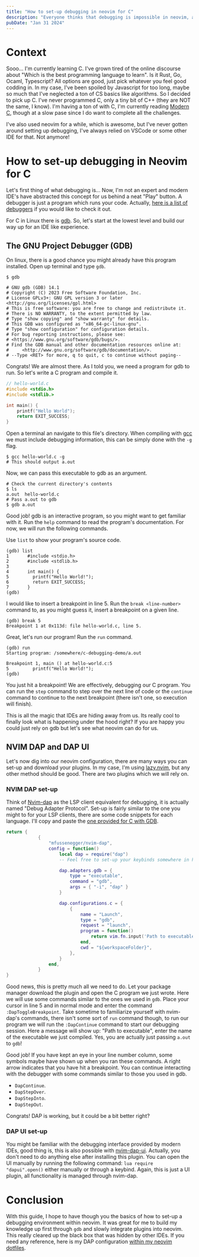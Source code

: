```yaml
---
title: "How to set-up debugging in neovim for C"
description: "Everyone thinks that debugging is impossible in neovim, actually... it's pretty simple"
pubDate: "Jan 31 2024"
---
```


# Context

Sooo... I'm currently learning C. I've grown tired of the online discourse about "Which is the best programming language to learn". Is it Rust, Go, Ocaml, Typescript? All options are good, just pick whatever you feel good codding in. In my case, I've been spoiled by Javascript for too long, maybe so much that I've neglected a ton of CS basics like algorithms. So I decided to pick up C. I've never programmed C, only a tiny bit of C++ (they are NOT the same, I know). I'm having a ton of with C, I'm currently reading [Modern C](https://www.amazon.com/Modern-C-Jens-Gustedt/dp/1617295817/ref=sr_1_1?keywords=modern+C&qid=1706664951&sr=8-1), though at a slow pase since I do want to complete all the challenges. 

I've also used neovim for a while, which is awesome, but I've never gotten around setting up debugging, I've always relied on VSCode or some other IDE for that. Not anymore! 

# How to set-up debugging in Neovim for C

Let's first thing of what debugging is... Now, I'm not an expert and modern IDE's have abstracted this concept for us behind a neat "Play" button. A debugger is just a program which runs your code. Actually, [here is a list of debuggers](https://microsoft.github.io/debug-adapter-protocol/implementors/adapters/) if you would like to check it out.

For C in Linux there is [gdb](https://www.gnu.org/software/gdb/). So, let's start at the lowest level and build our way up for an IDE like experience.

## The GNU Project Debugger (GDB)

On linux, there is a good chance you might already have this program installed. Open up terminal and type `gdb`.

```Shell
$ gdb

# GNU gdb (GDB) 14.1
# Copyright (C) 2023 Free Software Foundation, Inc.
# License GPLv3+: GNU GPL version 3 or later <http://gnu.org/licenses/gpl.html>
# This is free software: you are free to change and redistribute it.
# There is NO WARRANTY, to the extent permitted by law.
# Type "show copying" and "show warranty" for details.
# This GDB was configured as "x86_64-pc-linux-gnu".
# Type "show configuration" for configuration details.
# For bug reporting instructions, please see:
# <https://www.gnu.org/software/gdb/bugs/>.
# Find the GDB manual and other documentation resources online at:
#     <http://www.gnu.org/software/gdb/documentation/>.
# --Type <RET> for more, q to quit, c to continue without paging--
```

Congrats! We are almost there. As I told you, we need a program for gdb to run. So let's write a C program and compile it.

```C
// hello-world.c
#include <stdio.h>
#include <stdlib.>

int main() {
    printf("Hello World");
    return EXIT_SUCCESS;
}
```

Open a terminal an navigate to this file's directory. When compiling with [gcc](https://gcc.gnu.org/) we must include debugging information, this can be simply done with the `-g` flag.

```Shell
$ gcc hello-world.c -g
# This should output a.out
```

Now, we can pass this executable to gdb as an argument.

```Shell
# Check the current directory's contents
$ ls
a.out  hello-world.c
# Pass a.out to gdb
$ gdb a.out
```

Good job! gdb is an interactive program, so you might want to get familiar with it. Run the `help` command to read the program's documentation. For now, we will run the following commands.

Use `list` to show your program's source code.

```Shell
(gdb) list
1       #include <stdio.h>
2       #include <stdlib.h>
3
4       int main() {
5         printf("Hello World!");
6         return EXIT_SUCCESS;
7       }
(gdb)
```

I would like to insert a breakpoint in line 5. Run the `break <line-number>` command to, as you might guess it, insert a breakpoint on a given line.

```Shel
(gdb) break 5
Breakpoint 1 at 0x113d: file hello-world.c, line 5.
```

Great, let's run our program! Run the `run` command.

```Shell
(gdb) run
Starting program: /somewhere/c-debugging-demo/a.out

Breakpoint 1, main () at hello-world.c:5
5         printf("Hello World!");
(gdb)
```

You just hit a breakpoint! We are effectively, debugging our C program. You can run the `step` command to step over the next line of code or the `continue` command to continue to the next breakpoint (there isn't one, so execution will finish).

This is all the magic that IDEs are hiding away from us. Its really cool to finally look what is happening under the hood right? If you are happy you could just rely on gdb but let's see what neovim can do for us.

## NVIM DAP and DAP UI

Let's now dig into our neovim configuration, there are many ways you can set-up and download your plugins. In my case, I'm using [lazy.nvim](https://github.com/folke/lazy.nvim), but any other method should be good. There are two plugins which we will rely on.

### NVIM DAP set-up

Think of [Nvim-dap](https://github.com/mfussenegger/nvim-dap) as the LSP client equivalent for debugging, it is actually named "Debug Adapter Protocol". Set-up is fairly similar to the one you might to for your LSP clients, there are some code snippets for each language. I'll copy and paste the [one provided for C with GDB](https://github.com/mfussenegger/nvim-dap/wiki/Debug-Adapter-installation#ccrust-via-gdb).

```lua
return {
            {
                "mfussenegger/nvim-dap",
                config = function()
                    local dap = require("dap")
                    -- Feel free to set-up your keybinds somewhere in here

                    dap.adapters.gdb = {
                        type = "executable",
                        command = "gdb",
                        args = { "-i", "dap" }
                    }

                    dap.configurations.c = {
                        {
                            name = "Launch",
                            type = "gdb",
                            request = "launch",
                            program = function()
                                return vim.fn.input('Path to executable: ', vim.fn.getcwd() .. '/', 'file')
                            end,
                            cwd = "${workspaceFolder}",
                        },
                    }
                end,
            }
}
```

Good news, this is pretty much all we need to do. Let your package manager download the plugin and open the C program we just wrote. Here we will use some commands similar to the ones we used in `gdb`. Place your cursor in line 5 and in normal mode and enter the command `:DapToggleBreakpoint`. Take sometime to familiarize yourself with nvim-dap's commands, there isn't some sort of `run` command though, to run our program we will run the `:DapContinue` command to start our debugging session. Here a message will show up: "Path to executable", enter the name of the executable we just compiled. Yes, you are actually just passing `a.out` to `gdb`!

Good job! If you have kept an eye in your line number column, some symbols maybe have shown up when you ran these commands. A right arrow indicates that you have hit a breakpoint. You can continue interacting with the debugger with some commands similar to those you used in gdb.

- `DapContinue`.
- `DapStepOver`.
- `DapStepInto`.
- `DapStepOut`.

Congrats! DAP is working, but it could be a bit better right?

### DAP UI set-up

You might be familiar with the debugging interface provided by modern IDEs, good thing is, this is also possible with [nvim-dap-ui](https://github.com/rcarriga/nvim-dap-ui). Actually, you don't need to do anything else after installing this plugin. You can open the UI manually by running the following command: `lua require "dapui".open()` either manually or through a keybind. Again, this is just a UI plugin, all functionality is managed through nvim-dap.

# Conclusion

With this guide, I hope to have though you the basics of how to set-up a debugging environment within neovim. It was great for me to build my knowledge up first through `gdb` and slowly integrate plugins into neovim. This really cleared up the black box that was hidden by other IDEs. If you need any reference, here is my DAP configuration [within my neovim dotfiles](https://github.com/Je12emy/dotfiles/blob/8ea2b12b71be2377a66673f89db384d2f901a83e/config/nvim/lua/je12emy/plugins/editor/dap.lua).
